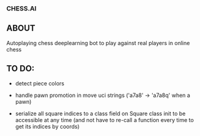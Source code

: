 ### CHESS.AI

## ABOUT
Autoplaying chess deeplearning bot to play against real players in online chess

## TO DO:

- detect piece colors

- handle pawn promotion in move uci strings ('a7a8' -> 'a7a8q' when a pawn)

- serialize all square indices to a class field on Square class init to be accessible at any time (and not have to re-call a function every time to get its indices by coords)
